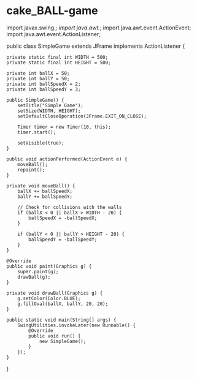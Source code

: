# cake_BALL-game
import javax.swing.*;
import java.awt.*;
import java.awt.event.ActionEvent;
import java.awt.event.ActionListener;

public class SimpleGame extends JFrame implements ActionListener {

    private static final int WIDTH = 500;
    private static final int HEIGHT = 500;

    private int ballX = 50;
    private int ballY = 50;
    private int ballSpeedX = 2;
    private int ballSpeedY = 3;

    public SimpleGame() {
        setTitle("Simple Game");
        setSize(WIDTH, HEIGHT);
        setDefaultCloseOperation(JFrame.EXIT_ON_CLOSE);

        Timer timer = new Timer(10, this);
        timer.start();

        setVisible(true);
    }

    public void actionPerformed(ActionEvent e) {
        moveBall();
        repaint();
    }

    private void moveBall() {
        ballX += ballSpeedX;
        ballY += ballSpeedY;

        // Check for collisions with the walls
        if (ballX < 0 || ballX > WIDTH - 20) {
            ballSpeedX = -ballSpeedX;
        }

        if (ballY < 0 || ballY > HEIGHT - 20) {
            ballSpeedY = -ballSpeedY;
        }
    }

    @Override
    public void paint(Graphics g) {
        super.paint(g);
        drawBall(g);
    }

    private void drawBall(Graphics g) {
        g.setColor(Color.BLUE);
        g.fillOval(ballX, ballY, 20, 20);
    }

    public static void main(String[] args) {
        SwingUtilities.invokeLater(new Runnable() {
            @Override
            public void run() {
                new SimpleGame();
            }
        });
    }
}
